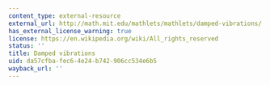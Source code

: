 ```yaml
---
content_type: external-resource
external_url: http://math.mit.edu/mathlets/mathlets/damped-vibrations/
has_external_license_warning: true
license: https://en.wikipedia.org/wiki/All_rights_reserved
status: ''
title: Damped vibrations
uid: da57cfba-fec6-4e24-b742-906cc534e6b5
wayback_url: ''
---
```

